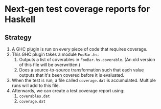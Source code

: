 # Next-gen test coverage reports for Haskell

## Strategy

1. A GHC plugin is run on every piece of code that requires coverage.
2. This GHC plugin takes a module `FooBar.hs`:
   1. Outputs a list of coverables in `FooBar.hs.coverable`.
      (An old version of this file will be overwritten.)
   2. Does a source-to-source transformation such that each value outputs that
      it's been covered before it is evaluated.
3. When the test is run, a file called `coverage.dat` is accumulated.
   Multiple runs will add to this file.
4. Afterwards, we can create a test coverage report using:
   1. `coverables.dat`
   2. `coverage.dat`
